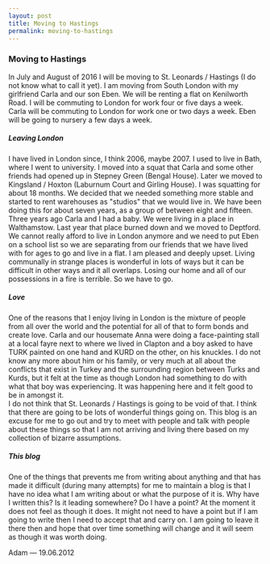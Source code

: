 ```yaml
---
layout: post
title: Moving to Hastings
permalink: moving-to-hastings
---
```


### Moving to Hastings
In July and August of 2016 I will be moving to St. Leonards / Hastings (I do not know what to call it yet). I am moving from South London with my girlfriend Carla and our son Eben. We will be renting a flat on Kenilworth Road. I will be commuting to London for work four or five days a week. Carla will be commuting to London for work one or two days a week. Eben will be going to nursery a few days a week.

##### Leaving London
I have lived in London since, I think 2006, maybe 2007. I used to live in Bath, where I went to university. I moved into a squat that Carla and some other friends had opened up in Stepney Green (Bengal House). Later we moved to Kingsland / Hoxton (Laburnum Court and Girling House). I was squatting for about 18 months. We decided that we needed something more stable and started to rent warehouses as "studios" that we would live in. We have been doing this for about seven years, as a group of between eight and fifteen. Three years ago Carla and I had a baby. We were living in a place in Walthamstow. Last year that place burned down and we moved to Deptford. We cannot really afford to live in London anymore and we need to put Eben on a school list so we are separating from our friends that we have lived with for ages to go and live in a flat. I am pleased and deeply upset. Living communally in strange places is wonderful in lots of ways but it can be difficult in other ways and it all overlaps. Losing our home and all of our possessions in a fire is terrible. So we have to go.

##### Love
One of the reasons that I enjoy living in London is the mixture of people from all over the world and the potential for all of that to form bonds and create love. Carla and our housemate Anna were doing a face-painting stall at a local fayre next to where we lived in Clapton and a boy asked to have TURK painted on one hand and KURD on the other, on his knuckles. I do not know any more about him or his family, or very much at all about the conflicts that exist in Turkey and the surrounding region between Turks and Kurds, but it felt at the time as though London had something to do with what that boy was experiencing. It was happening here and it felt good to be in amongst it.  
I do not think that St. Leonards / Hastings is going to be void of that. I think that there are going to be lots of wonderful things going on. This blog is an excuse for me to go out and try to meet with people and talk with people about these things so that I am not arriving and living there based on my collection of bizarre assumptions.

##### This blog
One of the things that prevents me from writing about anything and that has made it difficult (during many attempts) for me to maintain a blog is that I have no idea what I am writing about or what the purpose of it is. Why have I written this? Is it leading somewhere? Do I have a point? At the moment it does not feel as though it does. It might not need to have a point but if I am going to write then I need to accept that and carry on. I am going to leave it there then and hope that over time something will change and it will seem as though it was worth doing.

Adam — 19.06.2012
